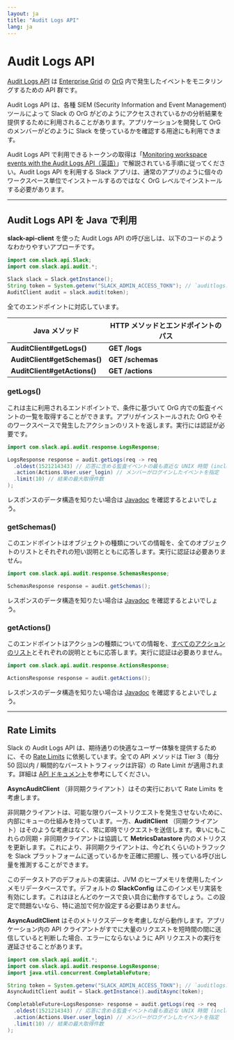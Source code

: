 ```yaml
---
layout: ja
title: "Audit Logs API"
lang: ja
---
```


# Audit Logs API

[Audit Logs API](https://api.slack.com/docs/audit-logs-api) は [Enterprise Grid](https://api.slack.com/enterprise/grid) の [OrG](https://slack.com/intl/ja-jp/help/articles/360004150931) 内で発生したイベントをモニタリングするための API 群です。

Audit Logs API は、各種 SIEM (Security Information and Event Management) ツールによって Slack の OrG がどのようにアクセスされているかの分析結果を提供するために利用されることがあります。アプリケーションを開発して OrG のメンバーがどのように Slack を使っているかを確認する用途にも利用できます。

Audit Logs API で利用できるトークンの取得は「[Monitoring workspace events with the Audit Logs API（英語）](https://api.slack.com/docs/audit-logs-api)」で解説されている手順に従ってください。Audit Logs API を利用する Slack アプリは、通常のアプリのように個々のワークスペース単位でインストールするのではなく OrG レベルでインストールする必要があります。

---
## Audit Logs API を Java で利用

**slack-api-client** を使った Audit Logs API の呼び出しは、以下のコードのようなわかりやすいアプローチです。

```java
import com.slack.api.Slack;
import com.slack.api.audit.*;

Slack slack = Slack.getInstance();
String token = System.getenv("SLACK_ADMIN_ACCESS_TOKN"); // `auditlogs:read` scope が必要
AuditClient audit = slack.audit(token);
```

全てのエンドポイントに対応しています。

|Java メソッド|HTTP メソッドとエンドポイントのパス|
|-|-|
|**AuditClient#getLogs()**|**GET /logs**|
|**AuditClient#getSchemas()**|**GET /schemas**|
|**AuditClient#getActions()**|**GET /actions**|

### getLogs()

これは主に利用されるエンドポイントで、条件に基づいて OrG 内での監査イベントの一覧を取得することができます。アプリがインストールされた OrG やそのワークスペースで発生したアクションのリストを返します。実行には認証が必要です。

```java
import com.slack.api.audit.response.LogsResponse;

LogsResponse response = audit.getLogs(req -> req
  .oldest(1521214343) // 応答に含める監査イベントの最も直近な UNIX 時間 (inclusive)
  .action(Actions.User.user_login) // メンバーがログインしたイベントを指定
  .limit(10) // 結果の最大取得件数
);
```

レスポンスのデータ構造を知りたい場合は [Javadoc](https://oss.sonatype.org/service/local/repositories/releases/archive/com/slack/api/slack-api-client/sdkLatestVersion/slack-api-client-sdkLatestVersion-javadoc.jar/!/com/slack/api/audit/response/LogsResponse.html) を確認するとよいでしょう。

### getSchemas()

このエンドポイントはオブジェクトの種類についての情報を、全てのオブジェクトのリストとそれぞれの短い説明とともに応答します。実行に認証は必要ありません。

```java
import com.slack.api.audit.response.SchemasResponse;

SchemasResponse response = audit.getSchemas();
```

レスポンスのデータ構造を知りたい場合は [Javadoc](https://oss.sonatype.org/service/local/repositories/releases/archive/com/slack/api/slack-api-client/sdkLatestVersion/slack-api-client-sdkLatestVersion-javadoc.jar/!/com/slack/api/audit/response/SchemasResponse.html) を確認するとよいでしょう。

### getActions()

このエンドポイントはアクションの種類についての情報を、[すべてのアクションのリスト](https://oss.sonatype.org/service/local/repositories/releases/archive/com/slack/api/slack-api-client/sdkLatestVersion/slack-api-client-sdkLatestVersion-javadoc.jar/!/com/slack/api/audit/Actions.html)とそれぞれの説明とともに応答します。実行に認証は必要ありません。

```java
import com.slack.api.audit.response.ActionsResponse;

ActionsResponse response = audit.getActions();
```

レスポンスのデータ構造を知りたい場合は [Javadoc](https://oss.sonatype.org/service/local/repositories/releases/archive/com/slack/api/slack-api-client/sdkLatestVersion/slack-api-client-sdkLatestVersion-javadoc.jar/!/com/slack/api/audit/response/ActionsResponse.html) を確認するとよいでしょう。

---
## Rate Limits

Slack の Audit Logs API は、期待通りの快適なユーザー体験を提供するために、その [Rate Limits](https://api.slack.com/docs/rate-limits) に依拠しています。全ての API メソッドは Tier 3（毎分 50 回以内 / 瞬間的なバーストトラフィックは許容）の Rate Limit が適用されます。詳細は [API ドキュメント](https://api.slack.com/admins/audit-logs#how_to_call_the_audit_logs_api)を参考にしてください。

**AsyncAuditClient** （非同期クライアント）はその実行において Rate Limits を考慮します。

非同期クライアントは、可能な限りバーストリクエストを発生させないために、内部にキューの仕組みを持っています。一方、**AuditClient** （同期クライアント）はそのような考慮はなく、常に即時でリクエストを送信します。幸いにもこれらの同期・非同期クライアントは協調して **MetricsDatastore** 内のメトリクスを更新します。これにより、非同期クライアントは、今どれくらいのトラフックを Slack プラットフォームに送っているかを正確に把握し、残っている呼び出し量を推測することができます。

このデータストアのデフォルトの実装は、JVM のヒープメモリを使用したインメモリデータベースです。デフォルトの **SlackConfig** はこのインメモリ実装を有効にします。これはほとんどのケースで良い具合に動作するでしょう。この設定で問題ないなら、特に追加で何か設定する必要はありません。

**AsyncAuditClient** はそのメトリクスデータを考慮しながら動作します。アプリケーション内の API クライアントがすでに大量のリクエストを短時間の間に送信していると判断した場合、エラーにならないように API リクエストの実行を遅延させることがあります。

```java
import com.slack.api.audit.*;
import com.slack.api.audit.response.LogsResponse;
import java.util.concurrent.CompletableFuture;

String token = System.getenv("SLACK_ADMIN_ACCESS_TOKN"); // `auditlogs:read` scope が必要
AsyncAuditClient audit = Slack.getInstance().auditAsync(token);

CompletableFuture<LogsResponse> response = audit.getLogs(req -> req
  .oldest(1521214343) // 応答に含める監査イベントの最も直近な UNIX 時間 (inclusive)
  .action(Actions.User.user_login) // メンバーがログインしたイベントを指定
  .limit(10) // 結果の最大取得件数
);
```
